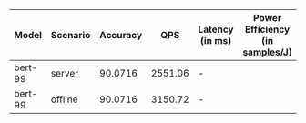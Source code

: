 | Model   | Scenario   |   Accuracy |     QPS | Latency (in ms)   | Power Efficiency (in samples/J)   | TEST01   | TEST05   |
|---------|------------|------------|---------|-------------------|-----------------------------------|----------|----------|
| bert-99 | server     |    90.0716 | 2551.06 | -                 |                                   | passed   | passed   |
| bert-99 | offline    |    90.0716 | 3150.72 | -                 |                                   | passed   | passed   |
